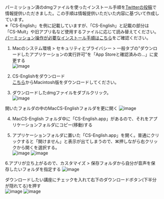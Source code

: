 パーミッション済のdmgファイルを使ったインストール手順を[Twitterの投稿](https://twitter.com/Miiaaenglish/status/1515131329112858626?s=20&t=fKw38ZN5fkIG9q911hDAFw)で情報提供いただきました。この手順は情報提供いただいた内容に基づいて作成しています。        
※「CS-English」を例に記載していますが、「CS-English」と記載の部分は「CS-Mult」や旧アプリ名など使用するファイルに応じて読み替えてください。             
[パーミッション操作が必要なインストール手順はこちら](https://github.com/CSReviser/CS-English/wiki/Mac%E7%89%88%E3%82%A4%E3%83%B3%E3%82%B9%E3%83%88%E3%83%BC%E3%83%AB%E6%89%8B%E9%A0%86)をご確認ください。


1. Macのシステム環境 > セキュリティとプライバシー > 一般タブの”ダウンロードしたアプリケーションの実行許可”を「App Storeと確認済みの…」に変更する                       
![image](https://user-images.githubusercontent.com/46049273/169676247-6b198f17-0936-4c05-8d60-fa20df507929.png)

2. CS-Englishをダウンロード                    
   [こちら](https://csreviser.github.io/CS-English/)からMacintosh版をダウンロードしてください。

3. ダウンロードしたdmgファイルをダブルクリック。           
![image](https://user-images.githubusercontent.com/46049273/169676318-0ee0598c-659b-4366-a58a-57693b4a2146.png)

開いたフォルダの中のMacCS-Englishフォルダを更に開く
![image](https://user-images.githubusercontent.com/46049273/169676337-0d28d1db-df47-406d-ac20-60bffac6b152.png)

4. MacCS-English フォルダ中に「CS-English.app」があるので、それをアプリケーションフォルダにコピー(移動)する               

5. アプリケーションフォルダに置いた「CS-English.app」を開く。普通にクリックすると「開けません」と表示が出てしまうので、⌘押しながら右クリックから開くを選択する。          
![image](https://user-images.githubusercontent.com/46049273/169676481-8707c1b7-9fa1-45f6-a8ef-dc74b529cd01.png)
![image](https://user-images.githubusercontent.com/46049273/169676487-7c828631-34d1-4fae-913d-cbdca381f031.png)

6.アプリが立ち上がるので、カスタマイズ > 保存フォルダから自分が音声を保存したいフォルダを指定する
![image](https://user-images.githubusercontent.com/46049273/169676522-675d76f5-df5e-4fe2-b8f7-14d9dbad39b1.png)


ダウンロードしたい講座にチェックを入れて右下のダウンロードボタン(下半分が隠れてる)を押す          
![image](https://user-images.githubusercontent.com/46049273/169676561-91ea3309-d028-40a7-bfcf-be90fde9bc8f.png)
![image](https://user-images.githubusercontent.com/46049273/169676549-d258eee2-9442-4205-901f-1b8ede103708.png)

